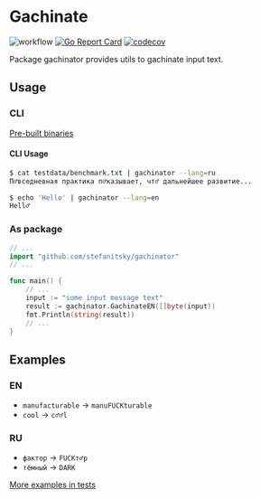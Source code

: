 # Gachinate

![workflow](https://github.com/stefanitsky/gachinator/actions/workflows/test.yml/badge.svg)
[![Go Report Card](https://goreportcard.com/badge/github.com/stefanitsky/gachinator)](https://goreportcard.com/report/github.com/stefanitsky/gachinator)
[![codecov](https://codecov.io/gh/stefanitsky/gachinator/branch/master/graph/badge.svg)](https://codecov.io/gh/stefanitsky/gachinator)

Package gachinator provides utils to gachinate input text.

## Usage

### CLI

[Pre-built binaries](https://github.com/stefanitsky/gachinator/releases/)

#### CLI Usage

```sh
$ cat testdata/benchmark.txt | gachinator --lang=ru
П♂вседневная практика п♂казывает, чт♂ дальнейшее развитие...

$ echo 'Hello' | gachinator --lang=en
Hell♂
```

### As package

```go
// ...
import "github.com/stefanitsky/gachinator"
// ...

func main() {
    // ...
    input := "some input message text"
    result := gachinator.GachinateEN([]byte(input))
    fmt.Println(string(result))
    // ...
}
```

## Examples

### EN

* `manufacturable` -> `manuFUCKturable`
* `cool` -> `c♂♂l`

### RU

* `фактор` -> `FUCKт♂р`
* `тёмный` -> `DARK`

[More examples in tests](https://github.com/stefanitsky/gachinator/blob/master/gachinate_test.go)
